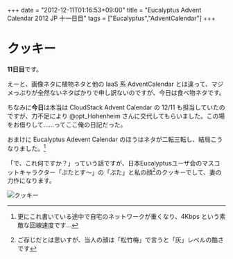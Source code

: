+++
date = "2012-12-11T01:16:53+09:00"
title = "Eucalyptus Advent Calendar 2012 JP 十一日目"
tags = ["Eucalyptus","AdventCalendar"]
+++

# クッキー

**11日目**です。

えーと、画像ネタに植物ネタと他の IaaS 系 AdventCalendar とは違って、マジメっぷりが全然ないネタばかりで申し訳ないのですが、今日は食べ物ネタです。

ちなみに**今日**は本当は CloudStack Advent Calendar の 12/11 も担当していたのですが、力不足により @opt_Hohenheim さんに交代してもらいました。この場をお借りして……ってここ俺の日記だった。

おまけに Eucalyptus Adevent Calendar のほうはネタが二転三転し、結局こうなりました。[^1]
[^1]: 更にこれ書いている途中で自宅のネットワークが重くなり、4Kbps という素敵な回線速度です…

「で、これ何ですか？」っていう話ですが、日本Eucalyptusユーザ会のマスコットキャラクター「ぷたとす～」の「ぷた」と私の顔[^2]のクッキーでして、妻の力作になります。

[^2]: ご存じだとは思いすが、当人の顔は「松竹梅」で言うと「灰」レベルの酷さです

![クッキー](/images/20121211_0.jpg)


